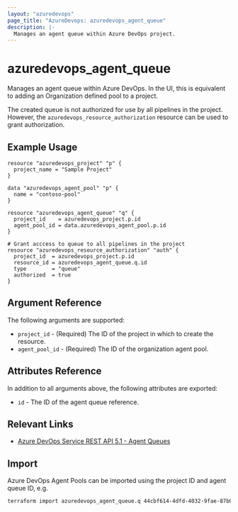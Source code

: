 ```yaml
---
layout: "azuredevops"
page_title: "AzureDevops: azuredevops_agent_queue"
description: |-
  Manages an agent queue within Azure DevOps project.
---
```


# azuredevops_agent_queue

Manages an agent queue within Azure DevOps. In the UI, this is equivalent to adding an
Organization defined pool to a project.

The created queue is not authorized for use by all pipelines in the project. However,
the `azuredevops_resource_authorization` resource can be used to grant authorization.

## Example Usage

```hcl
resource "azuredevops_project" "p" {
  project_name = "Sample Project"
}

data "azuredevops_agent_pool" "p" {
  name = "contoso-pool"
}

resource "azuredevops_agent_queue" "q" {
  project_id    = azuredevops_project.p.id
  agent_pool_id = data.azuredevops_agent_pool.p.id
}

# Grant acccess to queue to all pipelines in the project
resource "azuredevops_resource_authorization" "auth" {
  project_id  = azuredevops_project.p.id
  resource_id = azuredevops_agent_queue.q.id
  type        = "queue"
  authorized  = true
}
```

## Argument Reference

The following arguments are supported:

- `project_id` - (Required) The ID of the project in which to create the resource.
- `agent_pool_id` - (Required) The ID of the organization agent pool.

## Attributes Reference

In addition to all arguments above, the following attributes are exported:

- `id` - The ID of the agent queue reference.

## Relevant Links

- [Azure DevOps Service REST API 5.1 - Agent Queues](https://docs.microsoft.com/en-us/rest/api/azure/devops/distributedtask/queues?view=azure-devops-rest-5.1)

## Import

Azure DevOps Agent Pools can be imported using the project ID and agent queue ID, e.g.

```sh
terraform import azuredevops_agent_queue.q 44cbf614-4dfd-4032-9fae-87b0da3bec30/1381
```
